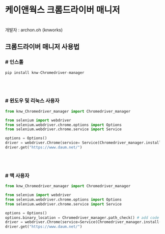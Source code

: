 # 케이앤웍스 크롬드라이버 매니저
<br>
개발자 : archon.oh (knworks)


## 크롬드라이버 매니저 사용법<br>

### \# **인스톨**<br>
```python
pip install knw-Chromedriver-manager
```
<br><br>

### \# **윈도우 및 리눅스 사용자**<br>
```python
from knw_Chromedriver_manager import Chromedriver_manager

from selenium import webdriver
from selenium.webdriver.chrome.options import Options
from selenium.webdriver.chrome.service import Service

options = Options()
driver = webdriver.Chrome(service= Service(Chromedriver_manager.install()), options=options)
driver.get("https://www.daum.net/")
```
<br><br>

### \# **맥 사용자**<br>
```python
from knw_Chromedriver_manager import Chromedriver_manager

from selenium import webdriver
from selenium.webdriver.chrome.options import Options
from selenium.webdriver.chrome.service import Service

options = Options()
options.binary_location = Chromedriver_manager.path_check() # add code
driver = webdriver.Chrome(service=Service(Chromedriver_manager.install()), options=options)
driver.get("https://www.daum.net/")
```
